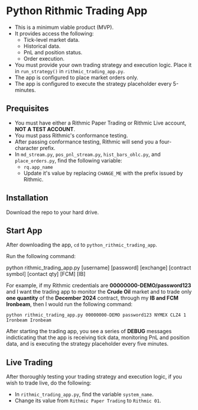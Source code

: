# Python Rithmic Trading App

* This is a minimum viable product (MVP).
* It provides access the following:
    * Tick-level market data.
    * Historical data.
    * PnL and position status.
    * Order execution.
* You must provide your own trading strategy and execution logic. Place it in `run_strategy()` in `rithmic_trading_app.py`.
* The app is configured to place market orders only.
* The app is configured to execute the strategy placeholder every 5-minutes.

## Prequisites

* You must have either a Rithmic Paper Trading or Rithmic Live account, **NOT A TEST ACCOUNT**.
* You must pass Rithmic's conformance testing.
* After passing conformance testing, Rithmic will send you a four-character prefix. 
* In `md_stream.py`, `pos_pnl_stream.py`, `hist_bars_ohlc.py`, and `place_orders.py`, find the following variable:
    * `rq.app_name`
    * Update it's value by replacing `CHANGE_ME` with the prefix issued by Rithmic.
    
## Installation

Download the repo to your hard drive.

## Start App

After downloading the app, `cd` to `python_rithmic_trading_app`.

Run the following command:


python rithmic_trading_app.py [username] [password] [exchange] [contract symbol] [contact qty] [FCM] [IB]


For example, if my Rithmic credentials are **00000000-DEMO/password123** and I want the trading app to monitor the **Crude Oil** market and to trade only **one quantity** of the **December 2024** contract, through my **IB and FCM Ironbeam**, then I would run the following command:

```
python rithmic_trading_app.py 00000000-DEMO password123 NYMEX CLZ4 1 Ironbeam Ironbeam
``` 

After starting the trading app, you see a series of **DEBUG** messages indicticating that the app is receiving tick data, monitoring PnL and position data, and is executing the strategy placeholder every five minutes.

## Live Trading

After thoroughly testing your trading strategy and execution logic, if you wish to trade live, do the following:

* In `rithmic_trading_app.py`, find the variable `system_name`.
* Change its value from `Rithmic Paper Trading` to `Rithmic 01`.
     



